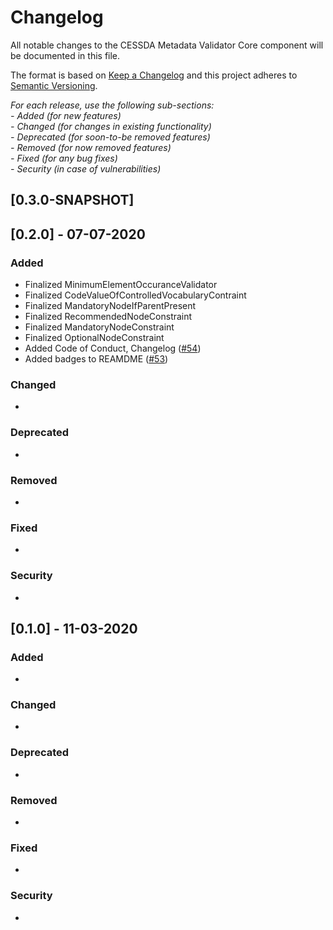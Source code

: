 # Changelog
All notable changes to the CESSDA Metadata Validator Core component will be documented in this file.

The format is based on [Keep a Changelog](http://keepachangelog.com/en/1.0.0/)
and this project adheres to [Semantic Versioning](http://semver.org/spec/v2.0.0.html).

*For each release, use the following sub-sections:*  
*- Added (for new features)*  
*- Changed (for changes in existing functionality)*  
*- Deprecated (for soon-to-be removed features)*  
*- Removed (for now removed features)*  
*- Fixed (for any bug fixes)*  
*- Security (in case of vulnerabilities)*

## [0.3.0-SNAPSHOT]


## [0.2.0] - 07-07-2020

### Added
- Finalized MinimumElementOccuranceValidator
- Finalized CodeValueOfControlledVocabularyContraint
- Finalized MandatoryNodeIfParentPresent
- Finalized RecommendedNodeConstraint
- Finalized MandatoryNodeConstraint
- Finalized OptionalNodeConstraint
- Added Code of Conduct, Changelog ([#54](https://bitbucket.org/cessda/cessda.cmv.core/issues/54))
- Added badges to REAMDME ([#53](https://bitbucket.org/cessda/cessda.cmv.core/issues/53))

### Changed
- 

### Deprecated
-

### Removed
-

### Fixed
-

### Security
- 

## [0.1.0] - 11-03-2020    


### Added
-

### Changed
-

### Deprecated
-

### Removed
-

### Fixed
-

### Security
-
